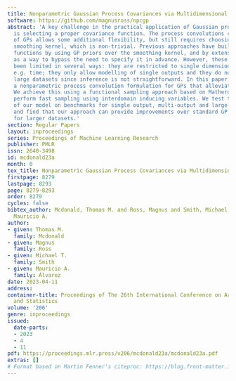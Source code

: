 ```yaml
---
title: Nonparametric Gaussian Process Covariances via Multidimensional Convolutions
software: https://github.com/magnusross/npcgp
abstract: 'A key challenge in the practical application of Gaussian processes (GPs)
  is selecting a proper covariance function. The process convolutions construction
  of GPs allows some additional flexibility, but still requires choosing a proper
  smoothing kernel, which is non-trivial. Previous approaches have built covariance
  functions by using GP priors over the smoothing kernel, and by extension the covariance,
  as a way to bypass the need to specify it in advance. However, these models have
  been limited in several ways: they are restricted to single dimensional inputs,
  e.g. time; they only allow modelling of single outputs and they do not scale to
  large datasets since inference is not straightforward. In this paper, we introduce
  a nonparametric process convolution formulation for GPs that alleviates these weaknesses.
  We achieve this using a functional sampling approach based on Matheron’s rule to
  perform fast sampling using interdomain inducing variables. We test the performance
  of our model on benchmarks for single output, multi-output and large-scale GP regression,
  and find that our approach can provide improvements over standard GP models, particularly
  for larger datasets.'
section: Regular Papers
layout: inproceedings
series: Proceedings of Machine Learning Research
publisher: PMLR
issn: 2640-3498
id: mcdonald23a
month: 0
tex_title: Nonparametric Gaussian Process Covariances via Multidimensional Convolutions
firstpage: 8279
lastpage: 8293
page: 8279-8293
order: 8279
cycles: false
bibtex_author: Mcdonald, Thomas M. and Ross, Magnus and Smith, Michael T. and \'Alvarez,
  Mauricio A.
author:
- given: Thomas M.
  family: Mcdonald
- given: Magnus
  family: Ross
- given: Michael T.
  family: Smith
- given: Mauricio A.
  family: Álvarez
date: 2023-04-11
address:
container-title: Proceedings of The 26th International Conference on Artificial Intelligence
  and Statistics
volume: '206'
genre: inproceedings
issued:
  date-parts:
  - 2023
  - 4
  - 11
pdf: https://proceedings.mlr.press/v206/mcdonald23a/mcdonald23a.pdf
extras: []
# Format based on Martin Fenner's citeproc: https://blog.front-matter.io/posts/citeproc-yaml-for-bibliographies/
---
```

